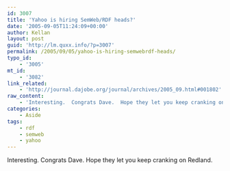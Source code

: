 ```yaml
---
id: 3007
title: 'Yahoo is hiring SemWeb/RDF heads?'
date: '2005-09-05T11:24:09+00:00'
author: Kellan
layout: post
guid: 'http://lm.quxx.info/?p=3007'
permalink: /2005/09/05/yahoo-is-hiring-semwebrdf-heads/
typo_id:
    - '3005'
mt_id:
    - '3082'
link_related:
    - 'http://journal.dajobe.org/journal/archives/2005_09.html#001802'
raw_content:
    - 'Interesting.  Congrats Dave.  Hope they let you keep cranking on Redland.'
categories:
    - Aside
tags:
    - rdf
    - semweb
    - yahoo
---
```


Interesting. Congrats Dave. Hope they let you keep cranking on Redland.